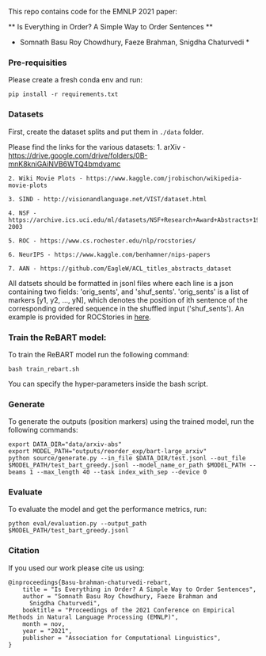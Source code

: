 This repo contains code for the EMNLP 2021 paper:

** Is Everything in Order? A Simple Way to Order Sentences **
* Somnath Basu Roy Chowdhury, Faeze Brahman, Snigdha Chaturvedi *

### Pre-requisities

Please create a fresh conda env and run:

```
pip install -r requirements.txt
```

### Datasets

First, create the dataset splits and put them in `./data` folder.

Please find the links for the various datasets:
    1. arXiv - https://drive.google.com/drive/folders/0B-mnK8kniGAiNVB6WTQ4bmdyamc

    2. Wiki Movie Plots - https://www.kaggle.com/jrobischon/wikipedia-movie-plots

    3. SIND - http://visionandlanguage.net/VIST/dataset.html

    4. NSF - https://archive.ics.uci.edu/ml/datasets/NSF+Research+Award+Abstracts+1990-2003

    5. ROC - https://www.cs.rochester.edu/nlp/rocstories/

    6. NeurIPS - https://www.kaggle.com/benhamner/nips-papers

    7. AAN - https://github.com/EagleW/ACL_titles_abstracts_dataset

All datsets should be formatted in jsonl files where each line is a json containing two fields: 'orig_sents', and 'shuf_sents'. 'orig_sents' is a list of markers [y1, y2, ..., yN], which denotes the position of ith sentence of the corresponding ordered sequence in the shuffled input ('shuf_sents'). An example is provided for ROCStories in [here]().

### Train the ReBART model:

To train the ReBART model run the following command:

```
bash train_rebart.sh
```
You can specify the hyper-parameters inside the bash script.

### Generate

To generate the outputs (position markers) using the trained model, run the following commands:

```
export DATA_DIR="data/arxiv-abs"
export MODEL_PATH="outputs/reorder_exp/bart-large_arxiv"
python source/generate.py --in_file $DATA_DIR/test.jsonl --out_file $MODEL_PATH/test_bart_greedy.jsonl --model_name_or_path $MODEL_PATH --beams 1 --max_length 40 --task index_with_sep --device 0
```

### Evaluate

To evaluate the model and get the performance metrics, run:

```
python eval/evaluation.py --output_path $MODEL_PATH/test_bart_greedy.jsonl
```


### Citation

If you used our work please cite us using:

```
@inproceedings{Basu-brahman-chaturvedi-rebart,
    title = "Is Everything in Order? A Simple Way to Order Sentences",
    author = "Somnath Basu Roy Chowdhury, Faeze Brahman and
      Snigdha Chaturvedi",
    booktitle = "Proceedings of the 2021 Conference on Empirical Methods in Natural Language Processing (EMNLP)",
    month = nov,
    year = "2021",
    publisher = "Association for Computational Linguistics",
}
```


